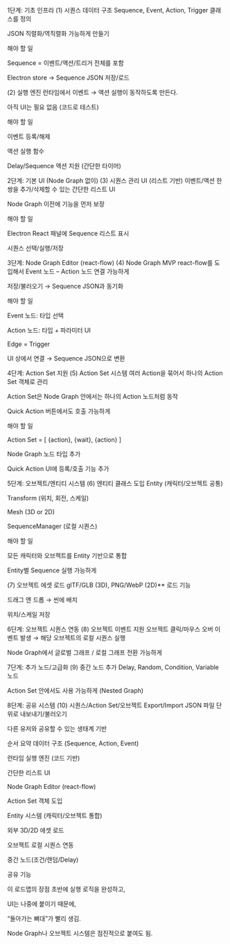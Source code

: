 1단계: 기초 인프라
(1) 시퀀스 데이터 구조
Sequence, Event, Action, Trigger 클래스를 정의

JSON 직렬화/역직렬화 가능하게 만들기

해야 할 일

Sequence = 이벤트/액션/트리거 전체를 포함

Electron store → Sequence JSON 저장/로드

(2) 실행 엔진
런타임에서 이벤트 → 액션 실행이 동작하도록 만든다.

아직 UI는 필요 없음 (코드로 테스트)

해야 할 일

이벤트 등록/해제

액션 실행 함수

Delay/Sequence 액션 지원 (간단한 타이머)

2단계: 기본 UI (Node Graph 없이)
(3) 시퀀스 관리 UI (리스트 기반)
이벤트/액션 한 쌍을 추가/삭제할 수 있는 간단한 리스트 UI

Node Graph 이전에 기능을 먼저 보장

해야 할 일

Electron React 패널에 Sequence 리스트 표시

시퀀스 선택/실행/저장

3단계: Node Graph Editor (react-flow)
(4) Node Graph MVP
react-flow를 도입해서 Event 노드 – Action 노드 연결 가능하게

저장/불러오기 → Sequence JSON과 동기화

해야 할 일

Event 노드: 타입 선택

Action 노드: 타입 + 파라미터 UI

Edge = Trigger

UI 상에서 연결 → Sequence JSON으로 변환

4단계: Action Set 지원
(5) Action Set 시스템
여러 Action을 묶어서 하나의 Action Set 객체로 관리

Action Set은 Node Graph 안에서는 하나의 Action 노드처럼 동작

Quick Action 버튼에서도 호출 가능하게

해야 할 일

Action Set = [ {action}, {wait}, {action} ]

Node Graph 노드 타입 추가

Quick Action UI에 등록/호출 기능 추가

5단계: 오브젝트/엔티티 시스템
(6) 엔티티 클래스 도입
Entity (캐릭터/오브젝트 공통)

Transform (위치, 회전, 스케일)

Mesh (3D or 2D)

SequenceManager (로컬 시퀀스)

해야 할 일

모든 캐릭터와 오브젝트를 Entity 기반으로 통합

Entity별 Sequence 실행 가능하게

(7) 오브젝트 에셋 로드
glTF/GLB (3D), PNG/WebP (2D)** 로드 기능

드래그 앤 드롭 → 씬에 배치

위치/스케일 저장

6단계: 오브젝트 시퀀스 연동
(8) 오브젝트 이벤트 지원
오브젝트 클릭/마우스 오버 이벤트 발생 → 해당 오브젝트의 로컬 시퀀스 실행

Node Graph에서 글로벌 그래프 / 로컬 그래프 전환 가능하게

7단계: 추가 노드/고급화
(9) 중간 노드 추가
Delay, Random, Condition, Variable 노드

Action Set 안에서도 사용 가능하게 (Nested Graph)

8단계: 공유 시스템
(10) 시퀀스/Action Set/오브젝트 Export/Import
JSON 파일 단위로 내보내기/불러오기

다른 유저와 공유할 수 있는 생태계 기반

순서 요약
데이터 구조 (Sequence, Action, Event)

런타임 실행 엔진 (코드 기반)

간단한 리스트 UI

Node Graph Editor (react-flow)

Action Set 객체 도입

Entity 시스템 (캐릭터/오브젝트 통합)

외부 3D/2D 에셋 로드

오브젝트 로컬 시퀀스 연동

중간 노드(조건/랜덤/Delay)

공유 기능

이 로드맵의 장점
초반에 실행 로직을 완성하고,

UI는 나중에 붙이기 때문에,

“돌아가는 뼈대”가 빨리 생김.

Node Graph나 오브젝트 시스템은 점진적으로 붙여도 됨.

